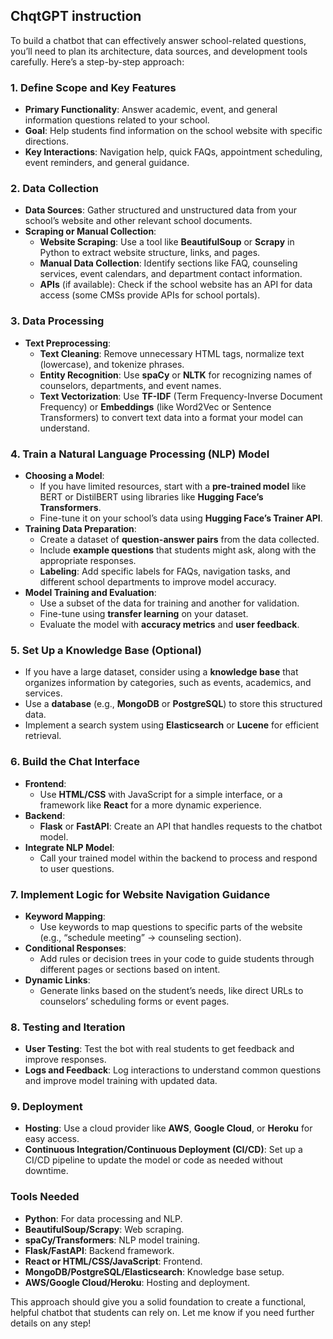 ## ChqtGPT instruction

To build a chatbot that can effectively answer school-related questions, you’ll need to plan its architecture, data sources, and development tools carefully. Here’s a step-by-step approach:

### 1. Define Scope and Key Features
   - **Primary Functionality**: Answer academic, event, and general information questions related to your school.
   - **Goal**: Help students find information on the school website with specific directions.
   - **Key Interactions**: Navigation help, quick FAQs, appointment scheduling, event reminders, and general guidance.

### 2. Data Collection
   - **Data Sources**: Gather structured and unstructured data from your school’s website and other relevant school documents.
   - **Scraping or Manual Collection**:
     - **Website Scraping**: Use a tool like **BeautifulSoup** or **Scrapy** in Python to extract website structure, links, and pages.
     - **Manual Data Collection**: Identify sections like FAQ, counseling services, event calendars, and department contact information.
     - **APIs** (if available): Check if the school website has an API for data access (some CMSs provide APIs for school portals).

### 3. Data Processing
   - **Text Preprocessing**:
     - **Text Cleaning**: Remove unnecessary HTML tags, normalize text (lowercase), and tokenize phrases.
     - **Entity Recognition**: Use **spaCy** or **NLTK** for recognizing names of counselors, departments, and event names.
     - **Text Vectorization**: Use **TF-IDF** (Term Frequency-Inverse Document Frequency) or **Embeddings** (like Word2Vec or Sentence Transformers) to convert text data into a format your model can understand.

### 4. Train a Natural Language Processing (NLP) Model
   - **Choosing a Model**:
     - If you have limited resources, start with a **pre-trained model** like BERT or DistilBERT using libraries like **Hugging Face’s Transformers**.
     - Fine-tune it on your school’s data using **Hugging Face’s Trainer API**.
   - **Training Data Preparation**:
     - Create a dataset of **question-answer pairs** from the data collected.
     - Include **example questions** that students might ask, along with the appropriate responses.
     - **Labeling**: Add specific labels for FAQs, navigation tasks, and different school departments to improve model accuracy.
   - **Model Training and Evaluation**:
     - Use a subset of the data for training and another for validation.
     - Fine-tune using **transfer learning** on your dataset.
     - Evaluate the model with **accuracy metrics** and **user feedback**.

### 5. Set Up a Knowledge Base (Optional)
   - If you have a large dataset, consider using a **knowledge base** that organizes information by categories, such as events, academics, and services.
   - Use a **database** (e.g., **MongoDB** or **PostgreSQL**) to store this structured data.
   - Implement a search system using **Elasticsearch** or **Lucene** for efficient retrieval.

### 6. Build the Chat Interface
   - **Frontend**:
     - Use **HTML/CSS** with JavaScript for a simple interface, or a framework like **React** for a more dynamic experience.
   - **Backend**:
     - **Flask** or **FastAPI**: Create an API that handles requests to the chatbot model.
   - **Integrate NLP Model**:
     - Call your trained model within the backend to process and respond to user questions.

### 7. Implement Logic for Website Navigation Guidance
   - **Keyword Mapping**:
     - Use keywords to map questions to specific parts of the website (e.g., “schedule meeting” -> counseling section).
   - **Conditional Responses**:
     - Add rules or decision trees in your code to guide students through different pages or sections based on intent.
   - **Dynamic Links**:
     - Generate links based on the student’s needs, like direct URLs to counselors’ scheduling forms or event pages.

### 8. Testing and Iteration
   - **User Testing**: Test the bot with real students to get feedback and improve responses.
   - **Logs and Feedback**: Log interactions to understand common questions and improve model training with updated data.

### 9. Deployment
   - **Hosting**: Use a cloud provider like **AWS**, **Google Cloud**, or **Heroku** for easy access.
   - **Continuous Integration/Continuous Deployment (CI/CD)**: Set up a CI/CD pipeline to update the model or code as needed without downtime.

### Tools Needed
   - **Python**: For data processing and NLP.
   - **BeautifulSoup/Scrapy**: Web scraping.
   - **spaCy/Transformers**: NLP model training.
   - **Flask/FastAPI**: Backend framework.
   - **React or HTML/CSS/JavaScript**: Frontend.
   - **MongoDB/PostgreSQL/Elasticsearch**: Knowledge base setup.
   - **AWS/Google Cloud/Heroku**: Hosting and deployment.

This approach should give you a solid foundation to create a functional, helpful chatbot that students can rely on. Let me know if you need further details on any step!